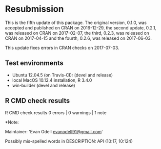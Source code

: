 
<!-- cran-comments.md is generated from cran-comments.Rmd . Please edit that file -->
Resubmission
============

This is the fifth update of this package. The original version, 0.1.0, was accepted and published on CRAN on 2016-12-29, the second update, 0.2.1, was released on CRAN on 2017-02-07, the third, 0.2.3, was released on CRAN on 2017-04-15 and the fourth, 0.2.6, was released on 2017-06-03.

This update fixes errors in CRAN checks on 2017-07-03.

Test environments
-----------------

-   Ubuntu 12.04.5 (on Travis-CI): (devel and release)
-   local MacOS 10.12.4 installation, R 3.4.0
-   win-builder (devel and release)

R CMD check results
-------------------

R CMD check results 0 errors | 0 warnings | 1 note

\*Note:

Maintainer: 'Evan Odell <evanodell91@gmail.com>'

Possibly mis-spelled words in DESCRIPTION: API (10:17, 10:124)
